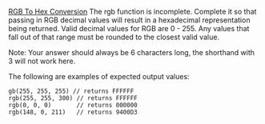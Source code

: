 [RGB To Hex Conversion](https://www.codewars.com/kata/513e08acc600c94f01000001/dart)
The rgb function is incomplete. Complete it so that passing in RGB decimal values will result in a hexadecimal representation being returned. Valid decimal values for RGB are 0 - 255. Any values that fall out of that range must be rounded to the closest valid value.

Note: Your answer should always be 6 characters long, the shorthand with 3 will not work here.

The following are examples of expected output values:

    gb(255, 255, 255) // returns FFFFFF
    rgb(255, 255, 300) // returns FFFFFF
    rgb(0, 0, 0)       // returns 000000
    rgb(148, 0, 211)   // returns 9400D3